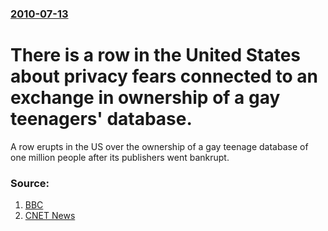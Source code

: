 ### [2010-07-13](/news/2010/07/13/index.md)

# There is a row in the United States about privacy fears connected to an exchange in ownership of a gay teenagers' database. 

A row erupts in the US over the ownership of a gay teenage database of one million people after its publishers went bankrupt.


### Source:

1. [BBC](http://news.bbc.co.uk/2/hi/technology/10612800.stm)
2. [CNET News](http://news.cnet.com/8301-31921_3-20010331-281.html?part=rss&amp;subj=news&amp;tag=2547-1_3-0-20)
